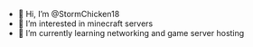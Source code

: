 - 👋 Hi, I’m @StormChicken18
- 👀 I’m interested in minecraft servers
- 🌱 I’m currently learning networking and game server hosting
<!---
StormChicken18/StormChicken18 is a ✨ special ✨ repository because its `README.md` (this file) appears on your GitHub profile.
You can click the Preview link to take a look at your changes.
--->
